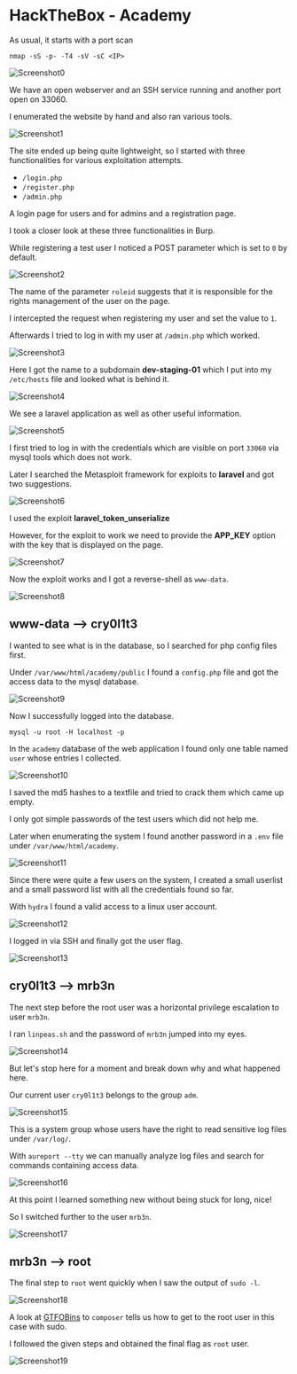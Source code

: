 # HackTheBox - Academy

As usual, it starts with a port scan

`nmap -sS -p- -T4 -sV -sC <IP>`

![Screenshot0](./screenshots/0.png)

We have an open webserver and an SSH service running and another port open on 33060.

I enumerated the website by hand and also ran various tools.

![Screenshot1](./screenshots/1.png)

The site ended up being quite lightweight, so I started with three functionalities for various exploitation attempts.

- `/login.php`
- `/register.php`
- `/admin.php`


A login page for users and for admins and a registration page.

I took a closer look at these three functionalities in Burp.

While registering a test user I noticed a POST parameter which is set to `0` by default.

![Screenshot2](./screenshots/2.png)

The name of the parameter `roleid` suggests that it is responsible for the rights management of the user on the page.

I intercepted the request when registering my user and set the value to `1`.

Afterwards I tried to log in with my user at `/admin.php` which worked.

![Screenshot3](./screenshots/3.png)

Here I got the name to a subdomain __dev-staging-01__ which I put into my `/etc/hosts` file and looked what is behind it.

![Screenshot4](./screenshots/4.png)

We see a laravel application as well as other useful information.

![Screenshot5](./screenshots/5.png)

I first tried to log in with the credentials which are visible on port `33060` via mysql tools which does not work.

Later I searched the Metasploit framework for exploits to __laravel__ and got two suggestions.

![Screenshot6](./screenshots/6.png)

I used the exploit __laravel_token_unserialize__

However, for the exploit to work we need to provide the __APP_KEY__ option with the key that is displayed on the page.

![Screenshot7](./screenshots/7.png)

Now the exploit works and I got a reverse-shell as `www-data`.

![Screenshot8](./screenshots/8.png)

## www-data --> cry0l1t3

I wanted to see what is in the database, so I searched for php config files first.

Under `/var/www/html/academy/public` I found a `config.php` file and got the access data to the mysql database.

![Screenshot9](./screenshots/9.png)

Now I successfully logged into the database.

`mysql -u root -H localhost -p`

In the `academy` database of the web application I found only one table named `user` whose entries I collected.

![Screenshot10](./screenshots/10.png)

I saved the md5 hashes to a textfile and tried to crack them which came up empty.

I only got simple passwords of the test users which did not help me.

Later when enumerating the system I found another password in a `.env` file under `/var/www/html/academy`.

![Screenshot11](./screenshots/11.png)


Since there were quite a few users on the system, I created a small userlist and a small password list with all the credentials found so far.

With `hydra` I found a valid access to a linux user account.

![Screenshot12](./screenshots/12.png)

I logged in via SSH and finally got the user flag.

![Screenshot13](./screenshots/13.png)

## cry0l1t3 --> mrb3n

The next step before the root user was a horizontal privilege escalation to user `mrb3n`.

I ran `linpeas.sh` and the password of `mrb3n` jumped into my eyes.

![Screenshot14](./screenshots/14.png)

But let's stop here for a moment and break down why and what happened here.

Our current user `cry0l1t3` belongs to the group `adm`.

![Screenshot15](./screenshots/15.png)

This is a system group whose users have the right to read sensitive log files under `/var/log/`.

With `aureport --tty` we can manually analyze log files and search for commands containing access data.

![Screenshot16](./screenshots/16.png)

At this point I learned something new without being stuck for long, nice!

So I switched further to the user `mrb3n`.

![Screenshot17](./screenshots/17.png)

## mrb3n --> root

The final step to `root` went quickly when I saw the output of `sudo -l`.

![Screenshot18](./screenshots/18.png)

A look at [GTFOBins](https://gtfobins.github.io/gtfobins/composer/) to `composer` tells us how to get to the root user in this case with sudo.

I followed the given steps and obtained the final flag as `root` user.

![Screenshot19](./screenshots/19.png)
